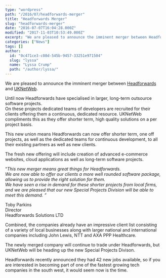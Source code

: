 ```yaml
---
type: "wordpress"
path: "/2016/07/headforwards-merger"
title: "Headforwards Merger"
slug: "headforwards-merger"
date: "2016-07-07T16:04:28.000Z"
modified: "2017-11-03T10:53:49.000Z"
excerpt: "We are pleased to announce the imminent merger between Headforwards and UKNetWeb. Until now Headforwards have specialised in larger, long-term outsource software projects. On these projects dedicated teams of developers are recruited for their clients offering them a continuous, dedicated resource. UKNetWeb compliments this as they offer shorter term, high quality solutions on a per project \[…\]"
categories: ["News"]
tags: []
author:
  id: "0c471ce3-c08d-545b-9457-33251e971504"
  slug: "lyssa"
  name: "Lyssa Crump"
  path: "/author/lyssa/"
---
```

We are pleased to announce the imminent merger between [Headforwards](https://www.headforwards.com/) and [UKNetWeb](https://www.uknetweb.com/).

Until now Headforwards have specialised in larger, long-term outsource software projects.  
On these projects dedicated teams of developers are recruited for their clients offering them a continuous, dedicated resource. UKNetWeb compliments this as they offer shorter term, high quality solutions on a per project basis.

This new union means Headforwards can now offer shorter term, one off projects, as well as the dedicated teams for continuous development, to all their existing partners as well as new clients.

The fresh new offering will include creation of advanced e-commerce websites, cloud applications as well as long-term software projects.

“_This new merger means great things for Headforwards.  
We are now able to offer our clients a more well rounded software package, allowing us to provide the right solution for them.  
We have seen a rise in demand for these shorter projects from local firms, and we are pleased that our new Special Projects Division will be able to meet this demand. ”_

Toby Parkins  
Director  
Headforwards Solutions LTD

Combined, the companies already have an impressive client list consisting of a variety of local businesses along with larger national and international companies including John Lewis, NTT and AXA PPP Healthcare.

The newly merged company will continue to trade under Headforwards, but UKNetWeb will be heading up the new Special Projects Divison.

Headforwards recently announced they had 42 new jobs available, so if you are interested in becoming part of one of the fastest growing tech companies in the south west, it would seem now is the time.